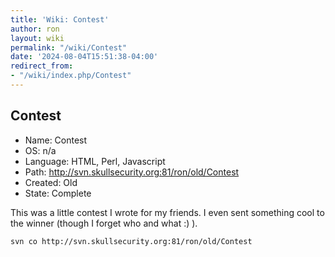 ```yaml
---
title: 'Wiki: Contest'
author: ron
layout: wiki
permalink: "/wiki/Contest"
date: '2024-08-04T15:51:38-04:00'
redirect_from:
- "/wiki/index.php/Contest"
---
```


## Contest

-   Name: Contest
-   OS: n/a
-   Language: HTML, Perl, Javascript
-   Path: <http://svn.skullsecurity.org:81/ron/old/Contest>
-   Created: Old
-   State: Complete

This was a little contest I wrote for my friends. I even sent something cool to the winner (though I forget who and what :) ).

    svn co http://svn.skullsecurity.org:81/ron/old/Contest
